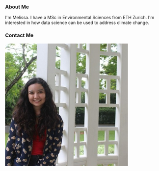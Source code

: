 ### About Me
I'm Melissa. I have a MSc in Environmental Sciences from ETH Zurich. I'm interested in how data science can be used to address climate change.

### Contact Me
<a href="http://linkedin.com/in/melissafloresdata">
    <img 
        src="pdfs/linkedin_icon.jpg" 
        alt="Via my LinkedIn page"></a>
